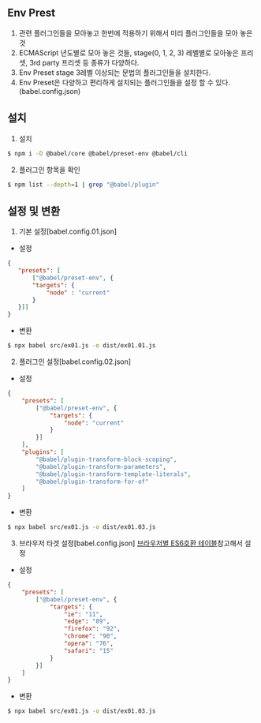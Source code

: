 ## Env Prest
1. 관련 플러그인들을 모아놓고 한번에 적용하기 위해서 미리 플러그인들을 모아 놓은 것
2. ECMAScript 년도별로 모아 놓은 것들, stage(0, 1, 2, 3) 레벨별로 모아놓은 프리셋, 3rd party 프리셋 등 종류가 다양하다.
3. Env Preset stage 3레벨 이상되는 문법의 플러그인들을 설치한다.
4. Env Preset은 다양하고 편리하게 설치되는 플러그인들을 설정 할 수 있다.(babel.config.json)

## 설치
1. 설치
```bash
$ npm i -D @babel/core @babel/preset-env @babel/cli
```

2. 플러그인 항목을 확인
```bash
$ npm list --depth=1 | grep "@babel/plugin"
```

## 설정 및 변환
1. 기본 설정[babel.config.01.json]
 - 설정
 ```json
 {
    "presets": [
        ["@babel/preset-env", {
        "targets": {
            "node" : "current"
        }
    }]]
}
```

- 변환
```bash
$ npx babel src/ex01.js -o dist/ex01.01.js
```

2. 플러그인 설정[babel.config.02.json]
- 설정
```json
{
    "presets": [
        ["@babel/preset-env", {
            "targets": {
                "node": "current"
            }
        }]
    ],
    "plugins": [
        "@babel/plugin-transform-block-scoping",
        "@babel/plugin-transform-parameters",
        "@babel/plugin-transform-template-literals",
        "@babel/plugin-transform-for-of"
    ]
}
```

- 변환
```bash
$ npx babel src/ex01.js -o dist/ex01.03.js
```

3. 브라우저 타겟 설정[babel.config.json]
[브라우저별 ES6호환 테이블](https://kangax.github.io/compat-table/es6/)참고해서 설정
- 설정
```json
{
    "presets": [
        ["@babel/preset-env", {
            "targets": {
                "ie": "11",
                "edge": "89",
                "firefox": "92",
                "chrome": "90",
                "opera": "76",
                "safari": "15"
            }
        }]
    ]
}
```

- 변환
```bash
$ npx babel src/ex01.js -o dist/ex01.03.js
```
